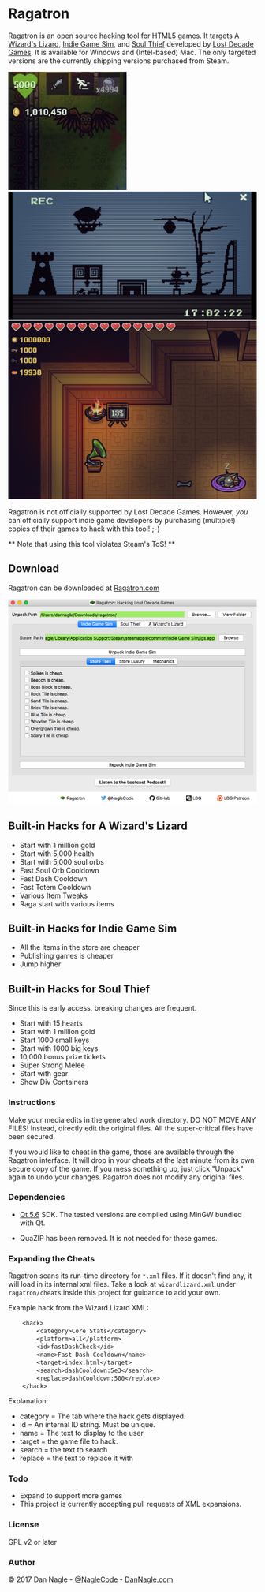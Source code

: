 # Ragatron

Ragatron is an open source hacking tool for HTML5 games. It targets [A Wizard's Lizard](http://www.wizardslizard.com), [Indie Game Sim](http://www.indiegamesim.com), and [Soul Thief](http://www.wizardslizard.com) developed by [Lost Decade Games](http://www.lostdecadegames.com). It is available for Windows and (Intel-based) Mac. The only targeted versions are the currently shipping versions purchased from Steam.

![AWL hack screenshot](githubscreenshots/hacked_awl_crop.jpg)
![IGS hack screenshot](githubscreenshots/igs_own_all.png)
![Soul Thief hack screenshot](githubscreenshots/soulthief.png)


Ragatron is not officially supported by Lost Decade Games. However, *you* can officially support indie game developers by purchasing (multiple!) copies of their games to hack with this tool! ;-)

** Note that using this tool violates Steam's ToS! **

## Download

Ragatron can be downloaded at  [Ragatron.com](http://ragatron.com/)

![Ragatron UI](githubscreenshots/ragatronui.png)


## Built-in Hacks for A Wizard's Lizard

- Start with 1 million gold
- Start with 5,000 health
- Start with 5,000 soul orbs
- Fast Soul Orb Cooldown
- Fast Dash Cooldown
- Fast Totem Cooldown
- Various Item Tweaks
- Raga start with various items


## Built-in Hacks for Indie Game Sim
- All the items in the store are cheaper
- Publishing games is cheaper
- Jump higher



## Built-in Hacks for Soul Thief
Since this is early access, breaking changes are frequent.

- Start with 15 hearts
- Start with 1 million gold
- Start 1000 small keys
- Start with 1000 big keys
- 10,000 bonus prize tickets
- Super Strong Melee
- Start with gear
- Show Div Containers


### Instructions


Make your media edits in the generated work directory. DO NOT MOVE ANY FILES! Instead, directly edit the original files.  All the super-critical files have been secured.

If you would like to cheat in the game, those are available through the Ragatron interface. It will drop in your cheats at the last minute from its own secure copy of the game. If you mess something up, just click "Unpack" again to undo your changes. Ragatron does not modify any original files.


### Dependencies

- [Qt 5.6](http://www.qt.io/) SDK. The tested versions are compiled using MinGW bundled with Qt.

- QuaZIP has been removed. It is not needed for these games.

### Expanding the Cheats

Ragatron scans its run-time directory for `*.xml` files. If it doesn't find any, it will load in its internal xml files. Take a look at `wizardlizard.xml` under `ragatron/cheats` inside this project for guidance to add your own.


Example hack from the Wizard Lizard XML:
```
    <hack>
        <category>Core Stats</category>
        <platform>all</platform>
        <id>fastDashCheck</id>
        <name>Fast Dash Cooldown</name>
        <target>index.html</target>
        <search>dashCooldown:5e3</search>
        <replace>dashCooldown:500</replace>
    </hack>
```

Explanation:

 * category = The tab where the hack gets displayed.
 * id = An internal ID string. Must be unique.
 * name = The text to display to the user
 * target = the game file to hack.
 * search = the text to search
 * replace = the text to replace it with




### Todo
- Expand to support more games
- This project is currently accepting pull requests of XML expansions.  



### License

GPL v2 or later


### Author
&copy; 2017 Dan Nagle -  [@NagleCode](http://twitter.com/NagleCode) - [DanNagle.com](http://DanNagle.com)

